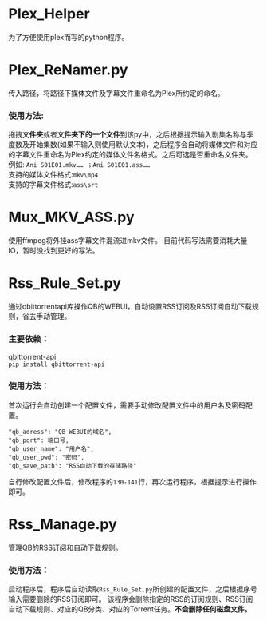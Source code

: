 # Plex_Helper
为了方便使用plex而写的python程序。
# Plex_ReNamer.py
传入路径，将路径下媒体文件及字幕文件重命名为Plex所约定的命名。    
### 使用方法:  
拖拽**文件夹**或者**文件夹下的一个文件**到该py中，之后根据提示输入剧集名称与季度数及开始集数(如果不输入则使用默认文本)，之后程序会自动将媒体文件和对应的字幕文件重命名为Plex约定的媒体文件名格式。之后可选是否重命名文件夹。    
例如: `Ani S01E01.mkv…… ；Ani S01E01.ass……`  
支持的媒体文件格式:`mkv\mp4`  
支持的字幕文件格式:`ass\srt`
# Mux_MKV_ASS.py
使用ffmpeg将外挂ass字幕文件混流进mkv文件。
目前代码写法需要消耗大量IO，暂时没找到更好的写法。
# Rss_Rule_Set.py
通过qbittorrentapi库操作QB的WEBUI，自动设置RSS订阅及RSS订阅自动下载规则，省去手动管理。
### 主要依赖：
qbittorrent-api  
`pip install qbittorrent-api`
### 使用方法：
首次运行会自动创建一个配置文件，需要手动修改配置文件中的用户名及密码配置。
```
"qb_adress": "QB WEBUI的域名", 
"qb_port": 端口号, 
"qb_user_name": "用户名", 
"qb_user_pwd": "密码", 
"qb_save_path": "RSS自动下载的存储路径"
```  
自行修改配置文件后，修改程序的`130-141`行，再次运行程序，根据提示进行操作即可。
# Rss_Manage.py
管理QB的RSS订阅和自动下载规则。
### 使用方法：
启动程序后，程序后自动读取`Rss_Rule_Set.py`所创建的配置文件，之后根据序号输入需要删除的RSS订阅即可。
该程序会删除指定的RSS的订阅规则、RSS订阅自动下载规则、对应的QB分类、对应的Torrent任务。**不会删除任何磁盘文件。**